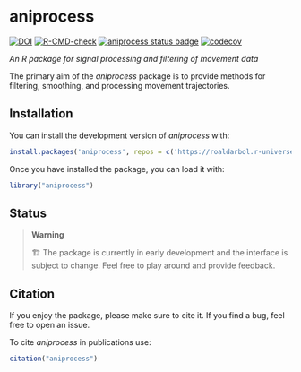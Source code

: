 
<!-- README.md is generated from README.Rmd. Please edit that file -->

# aniprocess

<!-- badges: start -->

[![DOI](https://zenodo.org/badge/DOI/10.5281/zenodo.17357778.svg)](https://doi.org/10.5281/zenodo.17357778)
[![R-CMD-check](https://github.com/roaldarbol/aniprocess/actions/workflows/R-CMD-check.yaml/badge.svg)](https://github.com/roaldarbol/aniprocess/actions/workflows/R-CMD-check.yaml)
[![aniprocess status
badge](https://roaldarbol.r-universe.dev/badges/aniprocess)](https://roaldarbol.r-universe.dev)
[![codecov](https://codecov.io/gh/roaldarbol/aniprocess/graph/badge.svg?token=Pf5n3yzLzK)](https://codecov.io/gh/roaldarbol/aniprocess)
<!-- badges: end -->

*An R package for signal processing and filtering of movement data*

The primary aim of the *aniprocess* package is to provide methods for
filtering, smoothing, and processing movement trajectories.

## Installation

You can install the development version of *aniprocess* with:

``` r
install.packages('aniprocess', repos = c('https://roaldarbol.r-universe.dev', 'https://cloud.r-project.org'))
```

Once you have installed the package, you can load it with:

``` r
library("aniprocess")
```

## Status

> **Warning**
>
> 🏗️ The package is currently in early development and the interface is
> subject to change. Feel free to play around and provide feedback.

## Citation

If you enjoy the package, please make sure to cite it. If you find a
bug, feel free to open an issue.

To cite *aniprocess* in publications use:

``` r
citation("aniprocess")
```
